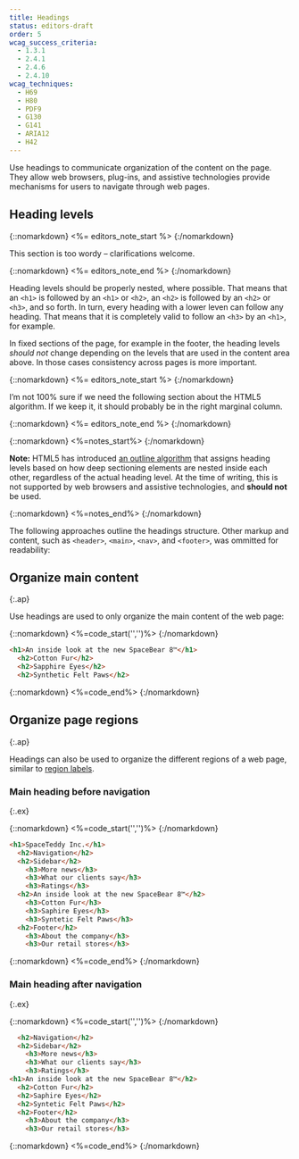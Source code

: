 ```yaml
---
title: Headings
status: editors-draft
order: 5
wcag_success_criteria:
  - 1.3.1
  - 2.4.1
  - 2.4.6
  - 2.4.10
wcag_techniques:
  - H69
  - H80
  - PDF9
  - G130
  - G141
  - ARIA12
  - H42
---
```


Use headings to communicate organization of the content on the page. They allow web browsers, plug-ins, and assistive technologies provide mechanisms for users to navigate through web pages.

## Heading levels

{::nomarkdown}
<%= editors_note_start %>
{:/nomarkdown}

This section is too wordy – clarifications welcome.

{::nomarkdown}
<%= editors_note_end %>
{:/nomarkdown}

Heading levels should be properly nested, where possible. That means that an `<h1>` is followed by an `<h1>` or `<h2>`, an `<h2>` is followed by an `<h2>` or `<h3>`, and so forth. In turn, every heading with a lower leven can follow any heading. That means that it is completely valid to follow an `<h3>` by an `<h1>`, for example.

In fixed sections of the page, for example in the footer, the heading levels _should not_ change depending on the levels that are used in the content area above. In those cases consistency across pages is more important.

{::nomarkdown}
<%= editors_note_start %>
{:/nomarkdown}

I’m not 100% sure if we need the following section about the HTML5 algorithm. If we keep it, it should probably be in the right marginal column.

{::nomarkdown}
<%= editors_note_end %>
{:/nomarkdown}

{::nomarkdown}
<%=notes_start%>
{:/nomarkdown}

**Note:** HTML5 has introduced [an outline algorithm](http://www.w3.org/TR/html5/sections.html#headings-and-sections) that assigns heading levels based on how deep sectioning elements are nested inside each other, regardless of the actual heading level. At the time of writing, this is not supported by web browsers and assistive technologies, and **should not** be used.

{::nomarkdown}
<%=notes_end%>
{:/nomarkdown}

The following approaches outline the headings structure. Other markup and content, such as `<header>`, `<main>`, `<nav>`, and `<footer>`, was ommitted for readability:

## Organize main content
{:.ap}

Use headings are used to only organize the main content of the web page:

{::nomarkdown}
<%=code_start('','')%>
{:/nomarkdown}

~~~html
<h1>An inside look at the new SpaceBear 8™</h1>
  <h2>Cotton Fur</h2>
  <h2>Sapphire Eyes</h2>
  <h2>Synthetic Felt Paws</h2>
~~~

{::nomarkdown}
<%=code_end%>
{:/nomarkdown}

## Organize page regions
{:.ap}

Headings can also be used to organize the different regions of a web page, similar to [region labels](labels.html).

### Main heading before navigation
{:.ex}

{::nomarkdown}
<%=code_start('','')%>
{:/nomarkdown}

~~~html
<h1>SpaceTeddy Inc.</h1>
  <h2>Navigation</h2>
  <h2>Sidebar</h2>
    <h3>More news</h3>
    <h3>What our clients say</h3>
    <h3>Ratings</h3>
  <h2>An inside look at the new SpaceBear 8™</h2>
    <h3>Cotton Fur</h3>
    <h3>Saphire Eyes</h3>
    <h3>Syntetic Felt Paws</h3>
  <h2>Footer</h2>
    <h3>About the company</h3>
    <h3>Our retail stores</h3>
~~~

{::nomarkdown}
<%=code_end%>
{:/nomarkdown}

### Main heading after navigation
{:.ex}

{::nomarkdown}
<%=code_start('','')%>
{:/nomarkdown}

~~~html
  <h2>Navigation</h2>
  <h2>Sidebar</h2>
    <h3>More news</h3>
    <h3>What our clients say</h3>
    <h3>Ratings</h3>
<h1>An inside look at the new SpaceBear 8™</h2>
  <h2>Cotton Fur</h2>
  <h2>Saphire Eyes</h2>
  <h2>Syntetic Felt Paws</h2>
  <h2>Footer</h2>
    <h3>About the company</h3>
    <h3>Our retail stores</h3>
~~~

{::nomarkdown}
<%=code_end%>
{:/nomarkdown}
